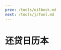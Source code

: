 ```yaml
---
prev: /tools/oilbook.md
next: /tools/jsTool.md
---
```


# 还贷日历本

<CalendarBox title="汽车分期" money="2488.89" start-date="2023-04-24" end-date="2026-04-24"/>

<CalendarBox title="招商银行分期" money="3752" start-date="2023-02-18" end-date="2024-02-18"/>